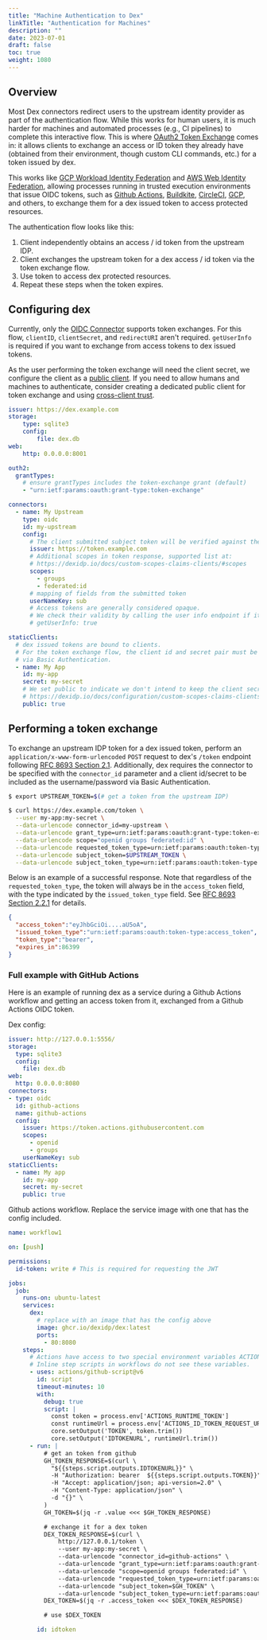 ```yaml
---
title: "Machine Authentication to Dex"
linkTitle: "Authentication for Machines"
description: ""
date: 2023-07-01
draft: false
toc: true
weight: 1080
---
```


## Overview

Most Dex connectors redirect users to the upstream identity provider as part of the authentication flow.
While this works for human users,
it is much harder for machines and automated processes (e.g., CI pipelines) to complete this interactive flow.
This is where [OAuth2 Token Exchange][token-exchange] comes in:
it allows clients to exchange an access or ID token they already have
(obtained from their environment, though custom CLI commands, etc.)
for a token issued by dex.

This works like [GCP Workload Identity Federation][gcp-federation] and [AWS Web Identity Federation][aws-federation],
allowing processes running in trusted execution environments that issue OIDC tokens,
such as [Github Actions][gh-actions], [Buildkite][buildkite], [CircleCI][circleci], [GCP][gcp], and others,
to exchange them for a dex issued token to access protected resources.

The authentication flow looks like this:

1. Client independently obtains an access / id token from the upstream IDP.
2. Client exchanges the upstream token for a dex access / id token via the token exchange flow.
3. Use token to access dex protected resources.
4. Repeat these steps when the token expires.

## Configuring dex

Currently, only the [OIDC Connector][oidc-connector] supports token exchanges.
For this flow, `clientID`, `clientSecret`, and `redirectURI` aren't required.
`getUserInfo` is required if you want to exchange from access tokens to dex issued tokens.

As the user performing the token exchange will need the client secret,
we configure the client as a [public client](/docs/configuration/custom-scopes-claims-clients/#public-clients).
If you need to allow humans and machines to authenticate,
consider creating a dedicated public client for token exchange
and using [cross-client trust](/docs/configuration/custom-scopes-claims-clients/#cross-client-trust-and-authorized-party).

```yaml
issuer: https://dex.example.com
storage:
    type: sqlite3
    config:
        file: dex.db
web:
    http: 0.0.0.0:8001

outh2:
  grantTypes:
    # ensure grantTypes includes the token-exchange grant (default)
    - "urn:ietf:params:oauth:grant-type:token-exchange"

connectors:
  - name: My Upstream
    type: oidc
    id: my-upstream
    config:
      # The client submitted subject token will be verified against the issuer given here.
      issuer: https://token.example.com
      # Additional scopes in token response, supported list at:
      # https://dexidp.io/docs/custom-scopes-claims-clients/#scopes
      scopes:
        - groups
        - federated:id
      # mapping of fields from the submitted token
      userNameKey: sub
      # Access tokens are generally considered opaque.
      # We check their validity by calling the user info endpoint if it's supported.
      # getUserInfo: true

staticClients:
  # dex issued tokens are bound to clients.
  # For the token exchange flow, the client id and secret pair must be submitted as the username:password
  # via Basic Authentication.
  - name: My App
    id: my-app
    secret: my-secret
    # We set public to indicate we don't intend to keep the client secret actually secret.
    # https://dexidp.io/docs/configuration/custom-scopes-claims-clients/#public-clients
    public: true
```

## Performing a token exchange

To exchange an upstream IDP token for a dex issued token,
perform an `application/x-www-form-urlencoded` `POST` request
to dex's `/token` endpoint following [RFC 8693 Section 2.1][token-exchange-2-1].
Additionally, dex requires the connector to be specified with the `connector_id` parameter
and a client id/secret to be included as the username/password via Basic Authentication.

```sh
$ export UPSTREAM_TOKEN=$(# get a token from the upstream IDP)

$ curl https://dex.example.com/token \
  --user my-app:my-secret \
  --data-urlencode connector_id=my-upstream \
  --data-urlencode grant_type=urn:ietf:params:oauth:grant-type:token-exchange \
  --data-urlencode scope="openid groups federated:id" \
  --data-urlencode requested_token_type=urn:ietf:params:oauth:token-type:access_token \
  --data-urlencode subject_token=$UPSTREAM_TOKEN \
  --data-urlencode subject_token_type=urn:ietf:params:oauth:token-type:access_token
```

Below is an example of a successful response.
Note that regardless of the `requested_token_type`,
the token will always be in the `access_token` field,
with the type indicated by the `issued_token_type` field.
See [RFC 8693 Section 2.2.1][token-exchange-2-2-1] for details.

```json
{
  "access_token":"eyJhbGciOi....aU5oA",
  "issued_token_type":"urn:ietf:params:oauth:token-type:access_token",
  "token_type":"bearer",
  "expires_in":86399
}
```

### Full example with GitHub Actions

Here is an example of running dex as a service during a Github Actions workflow
and getting an access token from it, exchanged from a Github Actions OIDC token.

Dex config:

```yaml
issuer: http://127.0.0.1:5556/
storage:
  type: sqlite3
  config:
    file: dex.db
web:
  http: 0.0.0.0:8080
connectors:
- type: oidc
  id: github-actions
  name: github-actions
  config:
    issuer: https://token.actions.githubusercontent.com
    scopes:
      - openid
      - groups
    userNameKey: sub
staticClients:
  - name: My app
    id: my-app
    secret: my-secret
    public: true
```

Github actions workflow.
Replace the service image with one that has the config included.

```yaml
name: workflow1

on: [push]

permissions:
  id-token: write # This is required for requesting the JWT

jobs:
  job:
    runs-on: ubuntu-latest
    services:
      dex:
        # replace with an image that has the config above
        image: ghcr.io/dexidp/dex:latest
        ports:
          - 80:8080
    steps:
      # Actions have access to two special environment variables ACTIONS_CACHE_URL and ACTIONS_RUNTIME_TOKEN.
      # Inline step scripts in workflows do not see these variables.
      - uses: actions/github-script@v6
        id: script
        timeout-minutes: 10
        with:
          debug: true
          script: |
            const token = process.env['ACTIONS_RUNTIME_TOKEN']
            const runtimeUrl = process.env['ACTIONS_ID_TOKEN_REQUEST_URL']
            core.setOutput('TOKEN', token.trim())
            core.setOutput('IDTOKENURL', runtimeUrl.trim())
      - run: |
          # get an token from github
          GH_TOKEN_RESPONSE=$(curl \
            "${{steps.script.outputs.IDTOKENURL}}" \
            -H "Authorization: bearer  ${{steps.script.outputs.TOKEN}}" \
            -H "Accept: application/json; api-version=2.0" \
            -H "Content-Type: application/json" \
            -d "{}" \
          )
          GH_TOKEN=$(jq -r .value <<< $GH_TOKEN_RESPONSE)

          # exchange it for a dex token
          DEX_TOKEN_RESPONSE=$(curl \
              http://127.0.0.1/token \
              --user my-app:my-secret \
              --data-urlencode "connector_id=github-actions" \
              --data-urlencode "grant_type=urn:ietf:params:oauth:grant-type:token-exchange" \
              --data-urlencode "scope=openid groups federated:id" \
              --data-urlencode "requested_token_type=urn:ietf:params:oauth:token-type:access_token" \
              --data-urlencode "subject_token=$GH_TOKEN" \
              --data-urlencode "subject_token_type=urn:ietf:params:oauth:token-type:access_token")
          DEX_TOKEN=$(jq -r .access_token <<< $DEX_TOKEN_RESPONSE)

          # use $DEX_TOKEN

        id: idtoken
```

[token-exchange]: https://www.rfc-editor.org/rfc/rfc8693.html
[token-exchange-2-1]: https://www.rfc-editor.org/rfc/rfc8693.html#name-request
[token-exchange-2-2-1]: https://www.rfc-editor.org/rfc/rfc8693.html#name-successful-response
[gcp-federation]: https://cloud.google.com/iam/docs/workload-identity-federation
[aws-federation]: https://docs.aws.amazon.com/IAM/latest/UserGuide/id_roles_providers_oidc.html
[gh-actions]: https://docs.github.com/en/actions/deployment/security-hardening-your-deployments/about-security-hardening-with-openid-connect
[buildkite]: https://buildkite.com/docs/agent/v3/cli-oidc
[circleci]: https://circleci.com/docs/openid-connect-tokens/
[gcp]: https://cloud.google.com/sdk/gcloud/reference/auth/print-access-token
[oidc-connector]: https://dexidp.io/docs/connectors/oidc/

